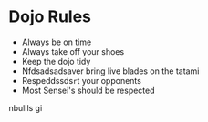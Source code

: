 Dojo Rules
==========
* Always be on time
* Always take off your shoes
* Keep the dojo tidy
* Nfdsadsadsaver bring live blades on the tatami
* Respeddssds`r`t your opponents
* Most Sensei's should be respected

nbullls
gi